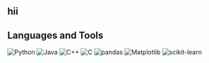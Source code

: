 ## hii
## Languages and Tools
![Python](https://img.shields.io/badge/-Python-3776AB?logo=python&logoColor=white&style=flat)
![Java](https://img.shields.io/badge/-Java-007396?logo=java&logoColor=white&style=flat)
![C++](https://img.shields.io/badge/-C++-00599C?logo=cplusplus&logoColor=white&style=flat)
![C](https://img.shields.io/badge/-C-00599C?logo=c&logoColor=white&style=flat)
![pandas](https://img.shields.io/badge/-pandas-150458?logo=pandas&logoColor=white&style=flat)
![Matplotlib](https://img.shields.io/badge/-Matplotlib-3776AB?logo=python&logoColor=white&style=flat)
![scikit-learn](https://img.shields.io/badge/-scikit--learn-F7931E?logo=scikit-learn&logoColor=white&style=flat)
<!--
**a2yshh/a2yshh** is a ✨ _special_ ✨ repository because its `README.md` (this file) appears on your GitHub profile.

Here are some ideas to get you started:

🛠️ Languages and Tools

![Python](https://img.shields.io/badge/-Python-3776AB?logo=python&logoColor=white&style=flat)
![Java](https://img.shields.io/badge/-Java-007396?logo=java&logoColor=white&style=flat)
![C++](https://img.shields.io/badge/-C++-00599C?logo=cplusplus&logoColor=white&style=flat)

- 🔭 I’m currently working on ...
- 🌱 I’m currently learning ...
- 👯 I’m looking to collaborate on ...
- 🤔 I’m looking for help with ...
- 💬 Ask me about ...
- 📫 How to reach me: ...
- 😄 Pronouns: ...
- ⚡ Fun fact: ...
-->
